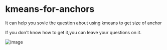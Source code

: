 # kmeans-for-anchors

It can help you sovle the question about using kmeans to get size of anchor


If you don't know how to get it,you can leave your questions on it.

![image](https://user-images.githubusercontent.com/72426381/120663941-17acdd80-c4bd-11eb-97c2-b7d7fff7e38a.png)
